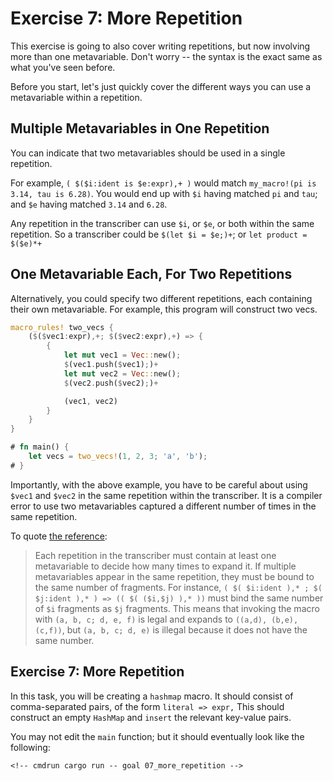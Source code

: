 # Exercise 7: More Repetition

This exercise is going to also cover writing repetitions, but now involving more than
one metavariable. Don't worry -- the syntax is the exact same as what you've seen before.

Before you start, let's just quickly cover the different ways you can use a metavariable
within a repetition.

## Multiple Metavariables in One Repetition

You can indicate that two metavariables should be used in a single repetition.

For example, `( $($i:ident is $e:expr),+ )` would match `my_macro!(pi is 3.14, tau is 6.28)`. 
You would end up with `$i` having matched `pi` and `tau`; and `$e` having matched `3.14` and
`6.28`. 

Any repetition in the transcriber can use `$i`, or `$e`, or both within the same repetition.
So a transcriber could be `$(let $i = $e;)+`; or `let product = $($e)*+`

## One Metavariable Each, For Two Repetitions

Alternatively, you could specify two different repetitions, each containing their
own metavariable. For example, this program will construct two vecs.

```rust
macro_rules! two_vecs {
    ($($vec1:expr),+; $($vec2:expr),+) => {
        {
            let mut vec1 = Vec::new();
            $(vec1.push($vec1);)+
            let mut vec2 = Vec::new();
            $(vec2.push($vec2);)+

            (vec1, vec2)
        }
    }
}

# fn main() {
    let vecs = two_vecs!(1, 2, 3; 'a', 'b');
# }
```

Importantly, with the above example, you have to be careful about using `$vec1`
and `$vec2` in the same repetition within the transcriber. It is a compiler
error to use two metavariables captured a different number of times in the same
repetition.

To quote [the reference](https://doc.rust-lang.org/reference/macros-by-example.html#transcribing):

> Each repetition in the transcriber must contain at least one metavariable to
> decide how many times to expand it. If multiple metavariables appear in the
> same repetition, they must be bound to the same number of fragments. For
> instance, `( $( $i:ident ),* ; $( $j:ident ),* ) => (( $( ($i,$j) ),* ))` must
> bind the same number of `$i` fragments as `$j` fragments. This means that invoking
> the macro with `(a, b, c; d, e, f)` is legal and expands to `((a,d), (b,e), (c,f))`,
> but `(a, b, c; d, e)` is illegal because it does not have the same
> number. 

## Exercise 7: More Repetition

In this task, you will be creating a `hashmap` macro. It should consist
of comma-separated pairs, of the form `literal => expr,`
This should construct an empty `HashMap` and `insert` the
relevant key-value pairs.

You may not edit the `main` function; but it should eventually look like the
following:

<!-- If you can see this text, it means you're not looking at the book.   -->
<!-- Run the cargo command below (without `cmdrun`) to see the real code. -->
```rust,ignore
<!-- cmdrun cargo run -- goal 07_more_repetition -->
```

